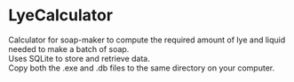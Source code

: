 # LyeCalculator
Calculator for soap-maker to compute the required amount of lye and liquid needed to make a batch of soap.  
Uses SQLite to store and retrieve data.  
Copy both the .exe and .db files to the same directory on your computer.  
